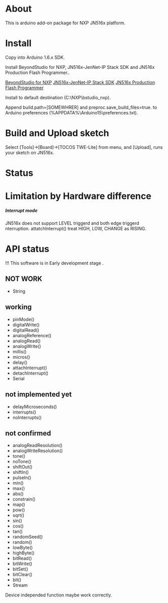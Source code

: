 ﻿About
=====

This is arduino add-on package for NXP JN516x platform.


Install
====

Copy into Arduino 1.6.x SDK.

Install BeyondStudio for NXP, JN516x-JenNet-IP Stack SDK and JN516x Production Flash Programmer..

[BeyondStudio for NXP](http://www.nxp.com/documents/other/JN-SW-4141.zip)
[JN516x-JenNet-IP Stack SDK](http://www.nxp.com/documents/other/JN-SW-4165.zip)
[JN516x Production Flash Programmer](http://www.nxp.com/documents/other/JN-SW-4107.zip)

Install to default destination (C:\NXP\bstudio_nxp).

Append build.path=[SOMEWHRER] and preproc.save_build_files=true.
to Arduino preferences (%APPDATA%\Arduino15\preferences.txt).


Build and Upload sketch
===

Select [Tools]->[Board]->[TOCOS TWE-Lite] from menu, and 
[Upload], runs your sketch on JN516x.

Status
=====

Limitation by Hardware difference
====

##### Interrupt mode
JN516x does not support LEVEL triggerd and both edge triggerd nterruption.
 attatchInterrupt() treat HIGH, LOW, CHANGE as RISING.


API status
====

!!! This software is in Early development stage .

## NOT WORK

- String

## working

- pinMode()
- digitalWrite()
- digitalRead() 
- analogReference()
- analogRead()
- analogWrite()
- millis()
- micros()
- delay()
- attachInterrupt()
- detachInterrupt()
- Serial

## not implemented yet

- delayMicroseconds() 
- interrupts()
- noInterrupts() 

## not confirmed

- analogReadResolution()
- analogWriteResolution() 
- tone()
- noTone()
- shiftOut()
- shiftIn()
- pulseIn() 
- min()
- max()
- abs()
- constrain()
- map()
- pow()
- sqrt() 
- sin()
- cos()
- tan() 
- randomSeed()
- random() 
- lowByte()
- highByte()
- bitRead()
- bitWrite()
- bitSet()
- bitClear()
- bit()
- Stream

Device independed function maybe work correctly.

